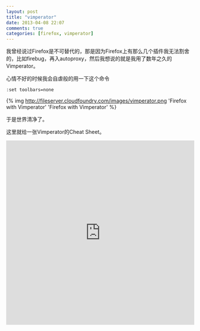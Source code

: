 ```yaml
---
layout: post
title: "vimperator"
date: 2013-04-08 22:07
comments: true
categories: [firefox, vimperator]
---
```


<div class='begin-indent2em' filter='p:not(:has(a.fancybox :first-child))'></div>

我曾经说过Firefox是不可替代的，那是因为Firefox上有那么几个插件我无法割舍的，比如firebug，再入autoproxy，然后我想说的就是我用了数年之久的Vimperator。

心情不好的时候我会自虐般的用一下这个命令


```
:set toolbars=none
```

{% img http://fileserver.cloudfoundry.com/images/vimperator.png 'Firefox with Vimperator' 'Firefox with Vimperator' %}

于是世界清净了。

这里就给一张Vimperator的Cheat Sheet。

<div class="flash-video"><div><iframe width="510" height="498" frameborder="0" allowfullscreen="" src="http://sheet.shiar.nl/vimperator"></iframe></div></div>



